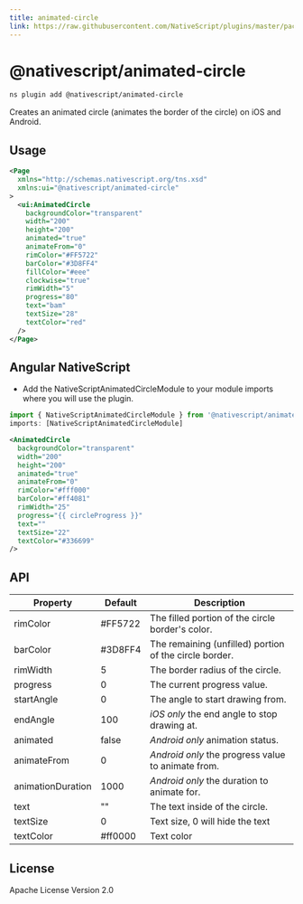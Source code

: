 ```yaml
---
title: animated-circle
link: https://raw.githubusercontent.com/NativeScript/plugins/master/packages/animated-circle/README.md
---
```


# @nativescript/animated-circle

```bash
ns plugin add @nativescript/animated-circle
```

Creates an animated circle (animates the border of the circle) on iOS and Android.

## Usage

```xml
<Page
  xmlns="http://schemas.nativescript.org/tns.xsd"
  xmlns:ui="@nativescript/animated-circle"
>
  <ui:AnimatedCircle
    backgroundColor="transparent"
    width="200"
    height="200"
    animated="true"
    animateFrom="0"
    rimColor="#FF5722"
    barColor="#3D8FF4"
    fillColor="#eee"
    clockwise="true"
    rimWidth="5"
    progress="80"
    text="bam"
    textSize="28"
    textColor="red"
  />
</Page>
```

## Angular NativeScript

- Add the NativeScriptAnimatedCircleModule to your module imports where you will use the plugin.

```typescript
import { NativeScriptAnimatedCircleModule } from '@nativescript/animated-circle/angular'
imports: [NativeScriptAnimatedCircleModule]
```

```xml
<AnimatedCircle
  backgroundColor="transparent"
  width="200"
  height="200"
  animated="true"
  animateFrom="0"
  rimColor="#fff000"
  barColor="#ff4081"
  rimWidth="25"
  progress="{{ circleProgress }}"
  text=""
  textSize="22"
  textColor="#336699"
/>
```

## API

| Property          | Default | Description                                            |
| ----------------- | ------- | ------------------------------------------------------ |
| rimColor          | #FF5722 | The filled portion of the circle border's color.       |
| barColor          | #3D8FF4 | The remaining (unfilled) portion of the circle border. |
| rimWidth          | 5       | The border radius of the circle.                       |
| progress          | 0       | The current progress value.                            |
| startAngle        | 0       | The angle to start drawing from.                       |
| endAngle          | 100     | _iOS only_ the end angle to stop drawing at.           |
| animated          | false   | _Android only_ animation status.                       |
| animateFrom       | 0       | _Android only_ the progress value to animate from.     |
| animationDuration | 1000    | _Android only_ the duration to animate for.            |
| text              | ""      | The text inside of the circle.                         |
| textSize          | 0       | Text size, 0 will hide the text                        |
| textColor         | #ff0000 | Text color                                             |

## License

Apache License Version 2.0

```

```
